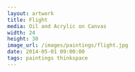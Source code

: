 ```yaml
---
layout: artwork
title: Flight
media: Oil and Acrylic on Canvas
width: 24
height: 30
image_url: /images/paintings/flight.jpg
date: 2014-05-01 09:00:00
tags: paintings thinkspace
---
```

